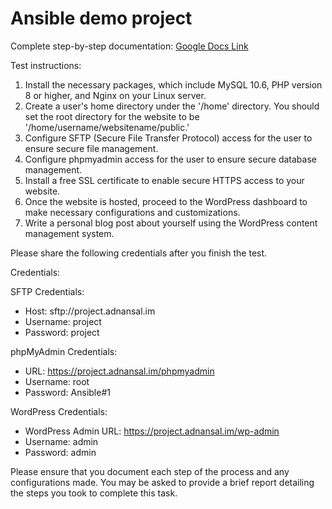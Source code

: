 # Ansible demo project

Complete step-by-step documentation: [Google Docs Link](https://docs.google.com/document/d/1Aj8F6UzCGEH8UpkRSsvWXZRpzQ9DgYo7zL3WxyGRUg4/edit?usp=sharing)

Test instructions:
1. Install the necessary packages, which include MySQL 10.6, PHP version 8 or higher, and Nginx on your Linux server.
2. Create a user's home directory under the '/home' directory. You should set the root directory for the website to be '/home/username/websitename/public.'
3. Configure SFTP (Secure File Transfer Protocol) access for the user to ensure secure file management.
4. Configure phpmyadmin access for the user to ensure secure database management.
4. Install a free SSL certificate to enable secure HTTPS access to your website.
5. Once the website is hosted, proceed to the WordPress dashboard to make necessary configurations and customizations.
6. Write a personal blog post about yourself using the WordPress content management system.

Please share the following credentials after you finish the test.

Credentials:

SFTP Credentials:
- Host: sftp://project.adnansal.im
- Username: project
- Password: project

phpMyAdmin Credentials:
- URL: https://project.adnansal.im/phpmyadmin
- Username: root
- Password: Ansible#1

WordPress Credentials:
- WordPress Admin URL: https://project.adnansal.im/wp-admin
- Username: admin
- Password: admin

Please ensure that you document each step of the process and any configurations made. You may be asked to provide a brief report detailing the steps you took to complete this task.
